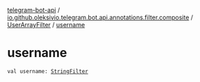 [telegram-bot-api](../../index.md) / [io.github.oleksivio.telegram.bot.api.annotations.filter.composite](../index.md) / [UserArrayFilter](index.md) / [username](./username.md)

# username

`val username: `[`StringFilter`](../../io.github.oleksivio.telegram.bot.api.annotations.filter.primitive/-string-filter/index.md)